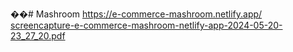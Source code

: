 ��#   M a s h r o o m 
 
 https://e-commerce-mashroom.netlify.app/
[screencapture-e-commerce-mashroom-netlify-app-2024-05-20-23_27_20.pdf](https://github.com/MritunjayKumar07/Mashroom/files/15380370/screencapture-e-commerce-mashroom-netlify-app-2024-05-20-23_27_20.pdf)
